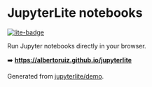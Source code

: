 # JupyterLite notebooks

[![lite-badge](https://jupyterlite.rtfd.io/en/latest/_static/badge.svg)](https://albertoruiz.github.io/jupyterlite)

Run Jupyter notebooks directly in your browser.

➡️ **https://albertoruiz.github.io/jupyterlite**

Generated from [jupyterlite/demo](https://github.com/jupyterlite/demo).
